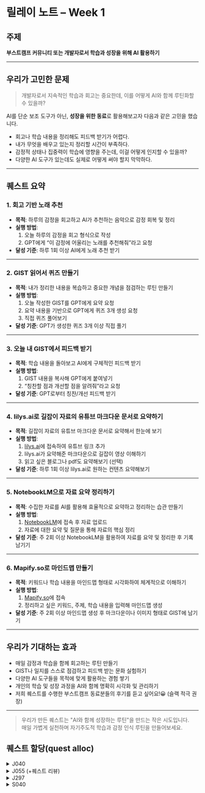 # 릴레이 노트 – Week 1

## 주제
**부스트캠프 커뮤니티 또는 개발자로서 학습과 성장을 위해 AI 활용하기**

---

## 우리가 고민한 문제

> 개발자로서 지속적인 학습과 회고는 중요한데, 이를 어떻게 AI와 함께 루틴화할 수 있을까?

AI를 단순 보조 도구가 아닌, **성장을 위한 동료**로 활용해보고자 다음과 같은 고민을 했습니다.

- 회고나 학습 내용을 정리해도 피드백 받기가 어렵다.
- 내가 무엇을 배우고 있는지 정리할 시간이 부족하다.
- 감정적 상태나 집중력이 학습에 영향을 주는데, 이걸 어떻게 인지할 수 있을까?
- 다양한 AI 도구가 있는데도 실제로 어떻게 써야 할지 막막하다.

---

## 퀘스트 요약

### 1. 회고 기반 노래 추천
- **목적**: 하루의 감정을 회고하고 AI가 추천하는 음악으로 감정 회복 및 정리
- **실행 방법**:
  1. 오늘 하루의 감정을 회고 형식으로 작성
  2. GPT에게 “이 감정에 어울리는 노래를 추천해줘”라고 요청
- **달성 기준**: 하루 1회 이상 AI에게 노래 추천 받기

---

### 2. GIST 읽어서 퀴즈 만들기
- **목적**: 내가 정리한 내용을 복습하고 중요한 개념을 점검하는 루틴 만들기
- **실행 방법**:
  1. 오늘 작성한 GIST를 GPT에게 요약 요청
  2. 요약 내용을 기반으로 GPT에게 퀴즈 3개 생성 요청
  3. 직접 퀴즈 풀어보기
- **달성 기준**: GPT가 생성한 퀴즈 3개 이상 직접 풀기

---

### 3. 오늘 내 GIST에서 피드백 받기
- **목적**: 학습 내용을 돌아보고 AI에게 구체적인 피드백 받기
- **실행 방법**:
  1. GIST 내용을 복사해 GPT에게 붙여넣기
  2. “칭찬할 점과 개선할 점을 알려줘”라고 요청
- **달성 기준**: GPT로부터 칭찬/개선 피드백 받기

---

### 4. lilys.ai로 길잡이 자료의 유튜브 마크다운 문서로 요약하기
- **목적**: 길잡이 자료의 유튜브 마크다운 문서로 요약해서 한눈에 보기
- **실행 방법**:
  1. [lilys.ai](https://lilys.ai)에 접속하여 유튜브 링크 추가
  2. lilys.ai가 요약해준 마크다운으로 길잡이 영상 이해하기
  3. 읽고 싶은 블로그나 pdf도 요약해보기 (선택)
- **달성 기준**: 하루 1회 이상 lilys.ai로 원하는 컨텐츠 요약해보기

---

### 5. NotebookLM으로 자료 요약 정리하기
- **목적**: 수집한 자료를 AI를 활용해 효율적으로 요약하고 정리하는 습관 만들기
- **실행 방법**:
  1. [NotebookLM](https://notebooklm.google.com)에 접속 후 자료 업로드
  2. 자료에 대한 요약 및 질문을 통해 자료의 핵심 정리
- **달성 기준**: 주 2회 이상 NotebookLM을 활용하여 자료를 요약 및 정리한 후 기록 남기기

---

### 6. Mapify.so로 마인드맵 만들기
- **목적**: 키워드나 학습 내용을 마인드맵 형태로 시각화하여 체계적으로 이해하기
- **실행 방법**:
  1. [Mapify.so](https://mapify.so/ko)에 접속
  2. 정리하고 싶은 키워드, 주제, 학습 내용을 입력해 마인드맵 생성
- **달성 기준**: 주 2회 이상 마인드맵 생성 후 마크다운이나 이미지 형태로 GIST에 남기기

---

## 우리가 기대하는 효과

- 매일 감정과 학습을 함께 회고하는 루틴 만들기
- GIST나 일지를 스스로 점검하고 피드백 받는 문화 실험하기
- 다양한 AI 도구들을 목적에 맞게 활용하는 경험 쌓기
- 개인의 학습 및 성장 과정을 AI와 함께 명확히 시각화 및 관리하기
- 저희 퀘스트를 수행한 부스트캠프 동료분들의 후기를 듣고 싶어요!😀 (슬랙 적극 권장)

---

> 우리가 만든 퀘스트는 "AI와 함께 성장하는 루틴"을 만드는 작은 시도입니다.  
매일 가볍게 실천하며 자기주도적 학습과 감정 인식 루틴을 만들어보세요.

## 퀘스트 할당(quest alloc)

<details>
  
  <summary>J040</summary>

  #### 퀘스트: Mapify.so로 마인드맵 만들기
  ##### 이유: 학습 자료에 대한 시각화를 통해 효율적이고 직관적인 학습에 도움이 될 것 같다.

  => 퀘스트 후기: ### 함수형 프로그래밍
  <img width="1896" height="1091" alt="image" src="https://github.com/user-attachments/assets/22e73d4f-d816-4986-8699-c6391bea90d5" />
  
  <hr>

  ### 레이스 컨디션
  <img width="2000" height="929" alt="image" src="https://github.com/user-attachments/assets/65cf57ee-0acb-43e7-a2bd-7a0119d4db7e" />
  
  #### 퀘스트 후기
  - 마인드맵을 통해 학습에 필요한 핵심 키워드를 추천받고 학습을 시작할 수 있어서 학습에 도움이 되었다  
  - 키워드들의 상관관계와 학습 순서를 보기쉽게 시각화할 수 있어서 학습내용의 이해에 도움이 되었다
  - 학습 자료들을 구조화하여 기억함으로써 오래 기억에 남아서 학습 효과가 좋았다
  
</details>

<details>
  
  <summary>J055 (+퀘스트 리뷰)</summary>

  #### 퀘스트: 회고 기반 노래 추천
  이유: 한 주 동안 미션을 진행하면서 힐링의 순간이 필요함을 절실하게 느껴서.. 챌린지를 하면서 느끼는 부정적인 감정들을 AI를 통해 회복해보려고 합니다.

  #### [퀘스트 리뷰]
  “감정에 어울리는 노래” 라는 퀘스트 주제에 맞게 AI에게 개발자적인 회고가 아니라 감정 일기 느낌으로 하루를 돌아보는 글을 던져줬습니다. 
  <br>AI 답변에서 제 감정을 한 줄로 요약한 걸 전달받았는데, 뭔가 관통 당한 느낌이 없잖아 있었어요. 
  
  기대했던 것 이상으로 노래 추천 실력이 좋아서 한 주를 재밌게 보냈습니다.:)

<details>
<summary>📌 07/21 Day 6</summary>

### ✍ 오늘의 회고

> 아래는 나의 오늘 하루에 대한 감상이야.
> 하루를 잘 마무리할 수 있도록 이 감정에 어울리는 노래를 추천해줘.
>
> “기대했던 대로 일이 잘 풀리지 않는 날이었다.
> 
> 중간에 계획했던 설계를 갈아엎고 다시 수복하는 과정이 쉽지 않았다.
> 
> 결과적으로 목표만큼 구현을 끝마치지도 못했고, 구현한 결과물도 그닥 마음에 들지 않는다.
> <br>하지만 내일을 위해 더 무리하지 않고 엉망이었던 오늘을 마무리하려고 한다.”

### 🎧 GPT 추천 노래

> 네가 적어준 감정에서 느껴지는 분위기는
> **'조금은 지치고, 아쉽지만, 억지로 긍정하려 애쓰는 담담함'** 같아.
> 
> 무너진 하루를 억지로 붙잡지 않고 내려놓으려는 마음이 느껴져.
> 
> 이런 감정에 어울리는 노래로 나는 다음 곡들을 추천할게.
> 너무 우울하지 않고, 그렇다고 가볍게 털어버리는 것도 아닌,
> 담백하게 오늘을 받아들이며 내일로 넘어가게 도와줄 만한 곡이야.

- **적재 - 잘 지내**  
- **윤하 - 오늘 헤어졌어요**  
- **이하이 - 한숨**  
- **페퍼톤스 - Ready, Get Set, Go!**  
- **10CM - 스토커**

**🎵 오늘의 곡: `적재 - 잘 지내`**

</details>

<details>
<summary>📌 07/22 Day 7</summary>

### ✍ 오늘의 회고

> "오랜만에 밖에 나가서 새로운 마음으로 컴퓨터를 켰다.
> 오늘 해결해야 할 문제는 어제만큼 어렵지 않아서 그나마 빠르게 진행할 수 있었다.
> 이번에도 중간에 설계를 크게 수정해야 했지만 의도했던 동작대로 잘 마무리했다.
>
> 주어진 요구사항을 모두 만족하지는 못했고, 시간 효율을 위해서 의도적으로 쳐낸 부분도 있다. 완벽한 결과물이라고 말할 수는 없겠지만 내가 세운 기준대로 돌아가는 코드를 보니 나름 뿌듯하다. 내일도 오늘 같았으면.."

### 🎧 GPT 추천 노래

> 이번에 너가 적어준 하루의 감상은,
> **"완벽하진 않지만 충분히 괜찮았던 하루. 스스로에게 약간의 만족과 작은 격려를 보내며 조용히 마무리하는 기분"** 으로 느껴져.
> 
> 어제보다 나았고, 내일도 오늘 같기를 바라는, 조용하지만 긍정적인 여운이 남아 있어.
>
> 이런 마음에 어울릴 노래는:

- **멜로망스 - 선물**  
- **잔나비 - 주저하는 연인들을 위해**  
- **혁오 - TOMBOY**  
- **스탠딩 에그 - Little Star**  
- **브로콜리 너마저 - 속물들**

**🎵 오늘의 곡: `스탠딩 에그 - Little Star`**

</details>

<details>
<summary>📌 07/23 Day 8</summary>

### ✍ 오늘의 회고

> “몸이 좋지 않아서 완전히 몰입할 수 없는 날이었다.
>
> 알고 있다고 생각했던 개념은 자세히 들여다볼수록 모르는 것 투성이였고, 간단히 해결할 수 있을 것 같던 문제가 오히려 애를 먹였다. 그래도 초반의 고생이 후반에 가서 많은 도움이 돼주었다.
> 
> 오후부터 밤까지 내내 달린 덕분에 예정된 구현은 마무리할 수 있었지만, 언제나 그렇듯 완벽하지는 않다.
> 특히나 당장 눈앞의 구현에 급급해서 좋은 방향으로 설계할 수 있는 기회를 놓친 느낌이다.
> 
> 설계를 충분히 고민한 후에 구현하거나, 구현 후에 리팩토링할 수 있는 시간이 더 주어졌으면 좋겠다.. 는 바람이 절실했던 하루.
>
> 하루가 너무 짧다.”

### 🎧 GPT 추천 노래

> 너의 감상은
> **몸이 따라주지 않는 와중에도 끝까지 밀어붙인 하루,
> 충분히 고민하지 못한 설계가 아쉽지만
> 그래도 마무리는 했다는 묵직한 성취감과 약간의 회한**이 섞여 있는 느낌이야.
>
> "완벽하지 않았지만 최선을 다했다"는 사실이 오늘의 중심 감정 같아.
> <br>그래서 **잔잔하고, 진중하며, 고요히 위로하는 노래**들이 어울릴 것 같아.

- **검정치마 - Everything**  
- **이수륜 - Time Takes Time**  
- **정승환 - 우주선**  
- **루시드폴 - 고등어**  
- **잔나비 - 꿈과 책과 힘과 벽**

**🎵 오늘의 곡: `이수륜 - Time Takes Time`**

</details>

<details>
<summary>📌 07/24 Day 9</summary>

### ✍ 오늘의 회고

> “이론에 패배했다.
> <br>한 문장으로 설명할 수 있는 하루였다.
>
> 문제를 해결하기 위해서는 요구사항을 이해해야 하고, 요구사항을 이해하기 위해서는 모르는 개념을 학습해야 하는데, 까도 까도 배워야 할 것들이 계속 튀어나오니 제1목표가 속절없이 멀어져 갔다.
>
> 목표에 도달할 수 없으니 목표를 갈아치웠다. 오늘은 구현보다 학습에 집중하는 걸로. 아예 구현에 대한 부담을 내려놓고 시작하니까 오히려 마음은 편했다. 매번 당장의 구현에 급급해서 놓쳤던 문제의 다양한 요구사항에 대한 고민들을 끝없이 해볼 수 있었다.
>
> 최종적으로 제출한 코드는 아주 작고 하찮고 보잘 것 없었지만 이것 나름대로 재밌네, 라는 게 오늘의 감상.”

### 🎧 GPT 추천 노래

> 오늘 너의 하루는 **“계획한 목표는 멀어졌지만, 예상치 못한 곳에서 깊이 있는 통찰과 재미를 발견한 날”** 같아.
> 처음엔 "패배"처럼 느껴졌지만, 결국엔 **학습과 탐구 자체에서 의미를 되찾은 날**로 보이네.
>
> 마음은 편안해졌고, 결과는 작지만 스스로에게 진심인 하루였으니 **잔잔하지만 지적인 여운, 약간은 철학적인 느낌,
그리고 ‘이렇게 가도 괜찮은 거 아닐까?’ 하는 기분 좋은 체념**이 느껴져.

- **샘김 - Make Up**  
- **검정치마 - Love Shine**  
- **세이수미 - Your Book**  
- **적재 - 반짝 빛나던, 나의 2006년**  
- **혁오 - Wi Ing Wi Ing**

**🎵 오늘의 곡: `적재 - 반짝 빛나던, 나의 2006년`**

</details>
  
</details>

<details>
  
  <summary>J297</summary>

  #### 퀘스트: 회고 기반 노래 추천
  ##### 이유: AI가 저의 심리적 안정감을 줄만한 노래를 추천해 줄 수 있는지 테스트해보고 싶어져서 선정하였습니다.

  <details>
    <summary>0723 화요일 회고</summary>


>    학습과 구현의 균형을 맞추기 너무 힘든 하루였다. 미션 난이도는 쉬운 것 같은데, 파일 시스템에 대한 내용을 아무리 공부해도 이해하기 힘들었다. 파일 시스템이 그저 '/'로 나뉘어진 경로같은 느낌이라고 생각했는데, 클러스터, 아이노드와 같이 생각보다 복잡한 구조로 이루어져 있었다. 그래도 학습을 포기할 수 없어서 리눅스 계층부터 파일 입출력이 어떻게 진행되는지 이해하고자 노력하였다. 파일 입출력 과정을 이해하기 위해서는 어떤 CS 지식이 필요할까?를 생각하면서 무작정 키워드를 나열하고 관련된 정보를 찾아보기로 했다. 여러 운영체제에서 사용하는 다양한 파일 시스템을 찾아볼 수 있었다. 그 중에서 Node.js랑 관련된 ext4를 집중적으로 공부하였고 미션에 적용해보고자 하였다. 하지만 그건 실패하였다. ext4는 생각보다 더 복잡한 구조로 이루어져 있었고 그것을 흉내내기에는 하루는 커녕 일주일도 부족할 것 같았다. 그래서 나한테 익숙한 JSON 구조로 파일 시스템을 흉내내었다. 물론 옳다고는 할 수 없다. 파일 시스템의 중요한 개념 및 원리를 단순히 이론만 공부하고 만들어보진 않았으니까. 구현하는 과정은 재미있었지만 후회가 많은 하루였었다.

추천 노래: 이적 - 걱정말아요 그대
    
  </details> 

  <details>
    <summary>0725 목요일 회고</summary>


>    오늘 미션도 여러모로 막막한 부분이 많았다. 분명 1주차때 나름 학습과 구현의 균형을 찾았다고 생각했었다. 학습내용은 많아지고 구현 난이도는 어려워지다보니 뭘 먼저 공부해야 할지 갈피를 못잡고 있었다. 미션 관련 키워드를 정리하고 챗-GPT한테 내가 어떤 것을 어떤 순서로 공부해야 할지 물어보고 겨우 갈피를 잡을 수 있었다. 그런데 특히 오늘이 학습량이 심상치 않았다. 다른날 체크리스트와 비교해봐도 압도적으로 많은 수치, 마치 2~3일 분량을 합쳐놓은 기분이었다. 2주차 내내 제대로 완성한 미션이 단 하나도 없었는데 이번에도 학습만 하다가 하루가 지나갈 것 같았다. 현재 시각 오후 11시 30분 학습 진도가 도저히 나가지 않아 스트레스를 받기 시작했다. 학습을 하는건 좋은데 미션을 하면서 깨달음을 얻는 과정도 필요하지만 도저히 진행할 시간이 없었다. 난 정말 이대로 괜찮은가 싶을 정도로 스트레스를 받는 하루였다.

추천 노래: 아이유 - 밤편지
    
  </details>

  => 미션 후기: 하루 단위로 회고를 쓰고, 목요일에 다시 되돌아보니 2주차 전체를 돌아보는 느낌이 들었습니다. 엉망진창이기도 하면서 많은걸 느낄 수 있는 주차였는데, 3주차가 끝난 후에 저는 어떤 모습일지 정말 궁금하네요.
  
</details>

<details>
  
  <summary>S040</summary>

  #### 퀘스트: 회고 기반 노래 추천
  ##### 이유: 구현 단계에서 미션을 수행할 때 주로 노래를 들으며 큰 도움을 받고 있습니다. 최근에는 gist에 회고를 기록하기 시작했는데, 이 회고를 바탕으로 노래 추천을 받아보고 싶습니다. 때로는 지친 마음을 위로받고 싶고, 때로는 앞으로 나아갈 활력을 얻고 싶습니다.

  => 미션 후기 : 이전에도 회고를 쓰긴 했지만 노래 추천을 받을 생각을 하니  
더 많은 내용과 감정을 담을려고 신경 쓰게 되었다   
의외로 회고 내용과 잘 맞는 좋은 노래를 추천해주는 것도 신기했다     

이전에는 프로젝트를 목표한만큼 완수하지 못해서   
회고로 마무리를 해도 찝찝한 기분과 죄책감이 드는 날이 많았다   

하지만 이번주에는 마무리를 하며 추천받은 노래를 들으니  
뭔가 위로 받는 느낌도 들었고,  
영화의 엔딩 크레딧을 보고 있는 것처럼 속이 후련했다   
그 덕분에 밤에 좀 더 편하게 잠들 수 있었던거 같다
  
</details>


